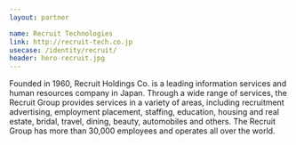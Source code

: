 ```yaml
---
layout: partner

name: Recruit Technologies
link: http://recruit-tech.co.jp
usecase: /identity/recruit/
header: hero-recruit.jpg
---
```


Founded in 1960, Recruit Holdings Co. is a leading information services and human resources company in Japan. Through a wide range of services, the Recruit Group provides services in a variety of areas, including recruitment advertising, employment placement, staffing, education, housing and real estate, bridal, travel, dining, beauty, automobiles and others. The Recruit Group has more than 30,000 employees and operates all over the world.
